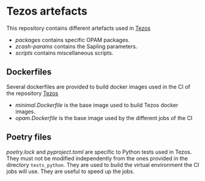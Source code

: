 # Tezos artefacts

This repository contains different artefacts used in [Tezos](https://gitlab.com/tezos/tezos)

- *packages* contains specific OPAM packages.
- *zcash-params* contains the Sapling parameters.
- *scripts* contains miscellaneous scripts.

## Dockerfiles

Several dockerfiles are provided to build docker images used in the CI of the repository [Tezos](https://gitlab.com/tezos/tezos)
- *minimal.Dockerfile* is the base image used to build Tezos docker images.
- *opam.Dockerfile* is the base image used by the different jobs of the CI

## Poetry files

*poetry.lock* and *pyproject.toml* are specific to Python tests used in Tezos.
They must not be modified independently from the ones provided in the directory
`tests_python`.
They are used to build the virtual environment the CI jobs will use. They are
useful to speed up the jobs.
